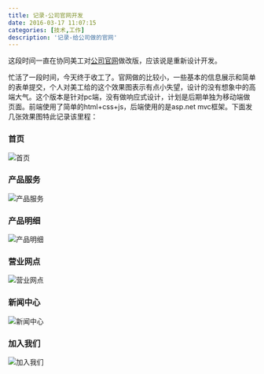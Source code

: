 ```yaml
---
title: 记录-公司官网开发
date: 2016-03-17 11:07:15
categories: [技术,工作]
description: '记录-给公司做的官网'
---
```

这段时间一直在协同美工对[公司官网](http://www.jxjust.com)做改版，应该说是重新设计开发。
<!--more-->
忙活了一段时间，今天终于收工了。官网做的比较小，一些基本的信息展示和简单的表单提交，个人对美工给的这个效果图表示有点小失望，设计的没有想象中的高端大气。这个版本是针对pc端，没有做响应式设计，计划是后期单独为移动端做页面。前端使用了简单的html+css+js，后端使用的是asp.net mvc框架。下面发几张效果图特此记录该里程：
### **首页**
![首页](http://7xqlat.com1.z0.glb.clouddn.com/jx_website_home.png-hunterblog)

### **产品服务**
![产品服务](http://7xqlat.com1.z0.glb.clouddn.com/jx_website_product.png-hunterblog)

### **产品明细**
![产品明细](http://7xqlat.com1.z0.glb.clouddn.com/jx_website_product_detail.png-hunterblog)

### **营业网点**
![营业网点](http://7xqlat.com1.z0.glb.clouddn.com/jx_website_branch.png-hunterblog)

### **新闻中心**
![新闻中心](http://7xqlat.com1.z0.glb.clouddn.com/jx_website_news.png-hunterblog)

### **加入我们**
![加入我们](http://7xqlat.com1.z0.glb.clouddn.com/jx_website_joinus.png-hunterblog)

